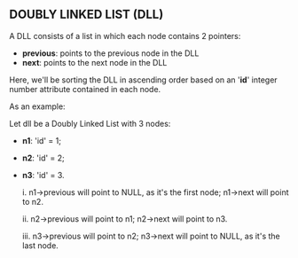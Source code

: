 ## DOUBLY LINKED LIST (DLL)

A DLL consists of a list in which each node contains 2 pointers:
* __previous__: points to the previous node in the DLL
* __next__: points to the next node in the DLL

Here, we'll be sorting the DLL in ascending order based on an '__id__' integer number attribute contained in each node. 

As an example:

Let dll be a Doubly Linked List with 3 nodes:
* __n1__: 'id' = 1;
* __n2__: 'id' = 2;
* __n3__: 'id' = 3.

	i.   n1->previous will point to NULL, as it's the first node;
		 n1->next will point to n2.

	ii.  n2->previous will point to n1;
	 	n2->next will point to n3.

	iii. n3->previous will point to n2;
		 n3->next will point to NULL, as it's the last node.